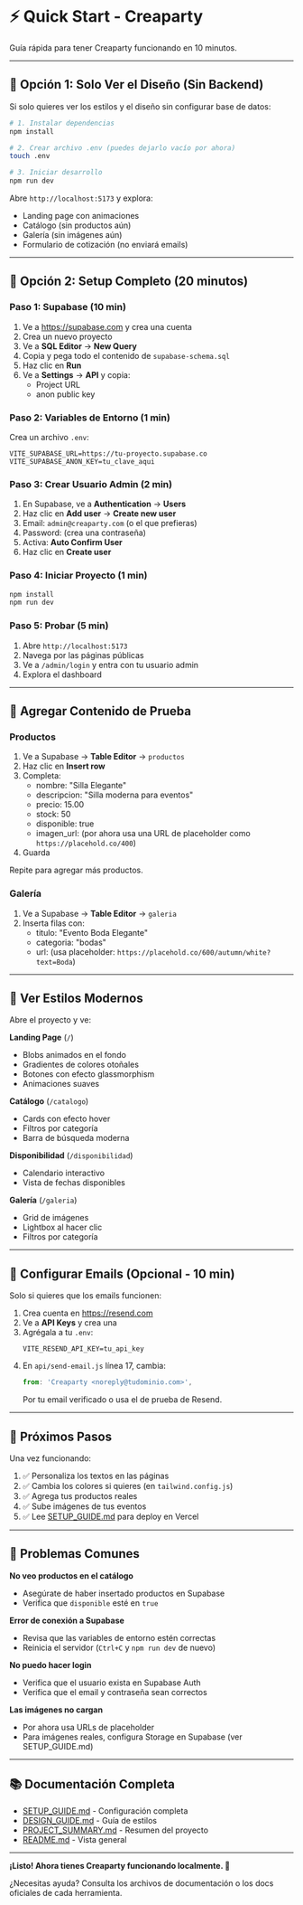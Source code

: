 # ⚡ Quick Start - Creaparty

Guía rápida para tener Creaparty funcionando en 10 minutos.

---

## 🚀 Opción 1: Solo Ver el Diseño (Sin Backend)

Si solo quieres ver los estilos y el diseño sin configurar base de datos:

```bash
# 1. Instalar dependencias
npm install

# 2. Crear archivo .env (puedes dejarlo vacío por ahora)
touch .env

# 3. Iniciar desarrollo
npm run dev
```

Abre `http://localhost:5173` y explora:
- Landing page con animaciones
- Catálogo (sin productos aún)
- Galería (sin imágenes aún)
- Formulario de cotización (no enviará emails)

---

## 🔧 Opción 2: Setup Completo (20 minutos)

### Paso 1: Supabase (10 min)

1. Ve a https://supabase.com y crea una cuenta
2. Crea un nuevo proyecto
3. Ve a **SQL Editor** → **New Query**
4. Copia y pega todo el contenido de `supabase-schema.sql`
5. Haz clic en **Run**
6. Ve a **Settings** → **API** y copia:
   - Project URL
   - anon public key

### Paso 2: Variables de Entorno (1 min)

Crea un archivo `.env`:

```env
VITE_SUPABASE_URL=https://tu-proyecto.supabase.co
VITE_SUPABASE_ANON_KEY=tu_clave_aqui
```

### Paso 3: Crear Usuario Admin (2 min)

1. En Supabase, ve a **Authentication** → **Users**
2. Haz clic en **Add user** → **Create new user**
3. Email: `admin@creaparty.com` (o el que prefieras)
4. Password: (crea una contraseña)
5. Activa: **Auto Confirm User**
6. Haz clic en **Create user**

### Paso 4: Iniciar Proyecto (1 min)

```bash
npm install
npm run dev
```

### Paso 5: Probar (5 min)

1. Abre `http://localhost:5173`
2. Navega por las páginas públicas
3. Ve a `/admin/login` y entra con tu usuario admin
4. Explora el dashboard

---

## 📸 Agregar Contenido de Prueba

### Productos

1. Ve a Supabase → **Table Editor** → `productos`
2. Haz clic en **Insert row**
3. Completa:
   - nombre: "Silla Elegante"
   - descripcion: "Silla moderna para eventos"
   - precio: 15.00
   - stock: 50
   - disponible: true
   - imagen_url: (por ahora usa una URL de placeholder como `https://placehold.co/400`)
4. Guarda

Repite para agregar más productos.

### Galería

1. Ve a Supabase → **Table Editor** → `galeria`
2. Inserta filas con:
   - titulo: "Evento Boda Elegante"
   - categoria: "bodas"
   - url: (usa placeholder: `https://placehold.co/600/autumn/white?text=Boda`)

---

## 🎨 Ver Estilos Modernos

Abre el proyecto y ve:

**Landing Page** (`/`)
- Blobs animados en el fondo
- Gradientes de colores otoñales
- Botones con efecto glassmorphism
- Animaciones suaves

**Catálogo** (`/catalogo`)
- Cards con efecto hover
- Filtros por categoría
- Barra de búsqueda moderna

**Disponibilidad** (`/disponibilidad`)
- Calendario interactivo
- Vista de fechas disponibles

**Galería** (`/galeria`)
- Grid de imágenes
- Lightbox al hacer clic
- Filtros por categoría

---

## 📧 Configurar Emails (Opcional - 10 min)

Solo si quieres que los emails funcionen:

1. Crea cuenta en https://resend.com
2. Ve a **API Keys** y crea una
3. Agrégala a tu `.env`:
   ```env
   VITE_RESEND_API_KEY=tu_api_key
   ```
4. En `api/send-email.js` línea 17, cambia:
   ```javascript
   from: 'Creaparty <noreply@tudominio.com>',
   ```
   Por tu email verificado o usa el de prueba de Resend.

---

## 🎯 Próximos Pasos

Una vez funcionando:

1. ✅ Personaliza los textos en las páginas
2. ✅ Cambia los colores si quieres (en `tailwind.config.js`)
3. ✅ Agrega tus productos reales
4. ✅ Sube imágenes de tus eventos
5. ✅ Lee [SETUP_GUIDE.md](SETUP_GUIDE.md) para deploy en Vercel

---

## 🐛 Problemas Comunes

**No veo productos en el catálogo**
- Asegúrate de haber insertado productos en Supabase
- Verifica que `disponible` esté en `true`

**Error de conexión a Supabase**
- Revisa que las variables de entorno estén correctas
- Reinicia el servidor (`Ctrl+C` y `npm run dev` de nuevo)

**No puedo hacer login**
- Verifica que el usuario exista en Supabase Auth
- Verifica que el email y contraseña sean correctos

**Las imágenes no cargan**
- Por ahora usa URLs de placeholder
- Para imágenes reales, configura Storage en Supabase (ver SETUP_GUIDE.md)

---

## 📚 Documentación Completa

- [SETUP_GUIDE.md](SETUP_GUIDE.md) - Configuración completa
- [DESIGN_GUIDE.md](DESIGN_GUIDE.md) - Guía de estilos
- [PROJECT_SUMMARY.md](PROJECT_SUMMARY.md) - Resumen del proyecto
- [README.md](README.md) - Vista general

---

**¡Listo! Ahora tienes Creaparty funcionando localmente. 🎉**

¿Necesitas ayuda? Consulta los archivos de documentación o los docs oficiales de cada herramienta.

